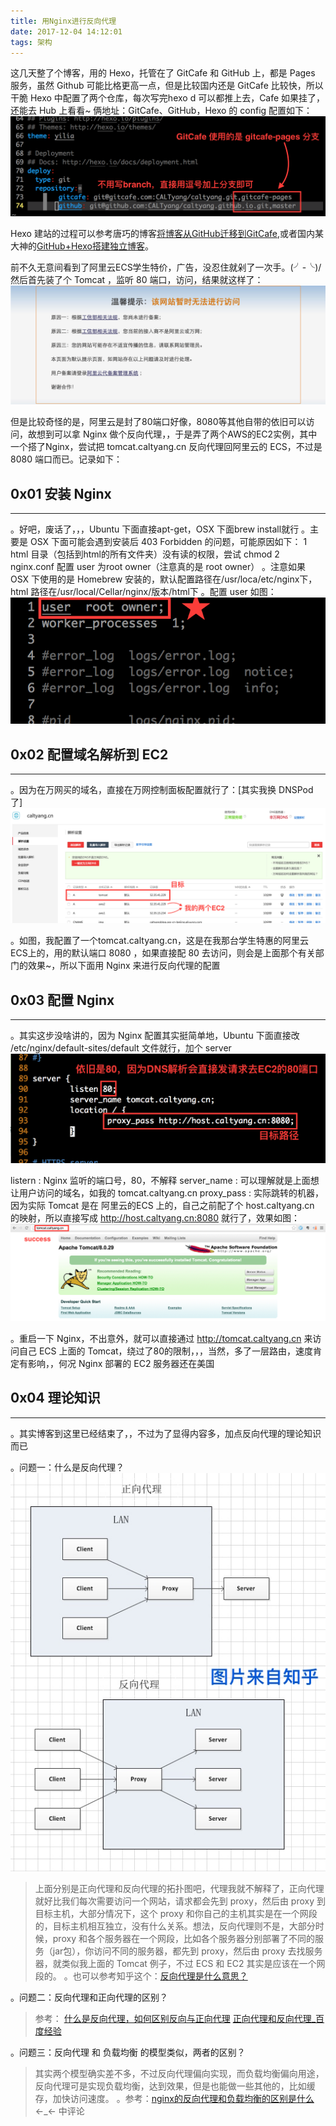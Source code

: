 ```yaml
---
title: 用Nginx进行反向代理
date: 2017-12-04 14:12:01
tags: 架构
---
```


这几天整了个博客，用的 Hexo，托管在了 GitCafe 和 GitHub 上，都是 Pages 服务，虽然 Github 可能比格更高一点，但是比较国内还是 GitCafe 比较快，所以干脆 Hexo 中配置了两个仓库，每次写完hexo d 可以都推上去，Cafe 如果挂了，还能去 Hub 上看看~ 俩地址：GitCafe、GitHub，Hexo 的 config 配置如下：
![](/images/20151204/hexoconfig.png)

<!--more-->
Hexo 建站的过程可以参考唐巧的博客[将博客从GitHub迁移到GitCafe](http://blog.devtang.com/blog/2014/06/02/use-gitcafe-to-host-blog/),或者国内某大神的[GitHub+Hexo搭建独立博客](http://coderec.cn/2015/11/24/GitHub-Hexo%E6%90%AD%E5%BB%BA%E7%8B%AC%E7%AB%8B%E5%8D%9A%E5%AE%A2/)。

前不久无意间看到了阿里云ECS学生特价，广告，没忍住就剁了一次手。(╯-╰)/ 然后首先装了个 Tomcat ，监听 80 端口，访问，结果就这样了：
![](/images/20151204/hehe.png)

但是比较奇怪的是，阿里云是封了80端口好像，8080等其他自带的依旧可以访问，故想到可以拿 Nginx 做个反向代理，，于是弄了两个AWS的EC2实例，其中一个搭了Nginx，尝试把 tomcat.caltyang.cn 反向代理回阿里云的 ECS，不过是 8080 端口而已。记录如下：

## 0x01 安装 Nginx
***
。好吧，废话了，，，Ubuntu 下面直接apt-get，OSX 下面brew install就行
。主要是 OSX 下面可能会遇到安装后 403 Forbidden 的问题，可能原因如下：
1 html 目录（包括到html的所有文件夹）没有读的权限，尝试 chmod
2 nginx.conf 配置 user 为root owner（注意真的是 root owner）
。注意如果 OSX 下使用的是 Homebrew 安装的，默认配置路径在/usr/loca/etc/nginx下，html 路径在/usr/local/Cellar/nginx/版本/html下
。配置 user 如图：
![](/images/20151204/nginxuser.png)

## 0x02 配置域名解析到 EC2
***
。因为在万网买的域名，直接在万网控制面板配置就行了：[其实我换 DNSPod 了]
![](/images/20151204/dns.png)

。如图，我配置了一个tomcat.caltyang.cn，这是在我那台学生特惠的阿里云ECS上的，用的默认端口 8080 ，如果直接配 80 去访问，则会是上面那个有关部门的效果~，所以下面用 Nginx 来进行反向代理的配置

## 0x03 配置 Nginx
***
。其实这步没啥讲的，因为 Nginx 配置其实挺简单地，Ubuntu 下面直接改 /etc/nginx/default-sites/default 文件就行，加个 server
![](/images/20151204/nginxconfig.png)

listern : Nginx 监听的端口号，80，不解释
server_name : 可以理解就是上面想让用户访问的域名，如我的 tomcat.caltyang.cn
proxy_pass : 实际跳转的机器，因为实际 Tomcat 是在 阿里云的ECS 上的，自己之前配了个 host.caltyang.cn 的映射，所以直接写成 http://host.caltyang.cn:8080 就行了，效果如图：
![](/images/20151204/tomcat.png)

。重启一下 Nginx，不出意外，就可以直接通过 http://tomcat.caltyang.cn 来访问自己 ECS 上面的 Tomcat，绕过了80的限制，，，当然，多了一层路由，速度肯定有影响，，何况 Nginx 部署的 EC2 服务器还在美国

## 0x04 理论知识
***
。其实博客到这里已经结束了，，不过为了显得内容多，加点反向代理的理论知识而已

。问题一：什么是反向代理？
![](/images/20151204/proxy.jpg)

> 上面分别是正向代理和反向代理的拓扑图吧，代理我就不解释了，正向代理就好比我们每次需要访问一个网站，请求都会先到 proxy，然后由 proxy 到目标主机，大部分情况下，这个 proxy 和你自己的主机其实是在一个网段的，目标主机相互独立，没有什么关系。想法，反向代理则不是，大部分时候，proxy 和各个服务器在一个网段，比如各个服务器分别部署了不同的服务（jar包），你访问不同的服务器，都先到 proxy，然后由 proxy 去找服务器，就类似我上面的 Tomcat 例子，不过 ECS 和 EC2 其实是应该在一个网段的。
> 。也可以参考知乎这个：[反向代理是什么意思？](https://www.zhihu.com/question/24723688)

。问题二：反向代理和正向代理的区别？
> 参考：
> [什么是反向代理，如何区别反向与正向代理](http://blog.csdn.net/shixing_11/article/details/7106241)
> [正向代理和反向代理_百度经验](https://jingyan.baidu.com/article/f54ae2fcd895b81e93b84973.html)

。问题三：反向代理 和 负载均衡 的模型类似，两者的区别？
> 其实两个模型确实差不多，不过反向代理偏向实现，而负载均衡偏向用途，反向代理可是实现负载均衡，达到效果，但是也能做一些其他的，比如缓存，加快访问速度。
> 。参考：[nginx的反向代理和负载均衡的区别是什么](http://www.oschina.net/question/126236_119223) ←_← 中评论
